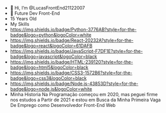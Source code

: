 - 👋 Hi, I’m @LucasFrontEnd21122007
- 👀 Future Dev Front-End
- 15 Years Old
- My Skills
- https://img.shields.io/badge/Python-3776AB?style=for-the-badge&logo=python&logoColor=white
- https://img.shields.io/badge/React-20232A?style=for-the-badge&logo=react&logoColor=61DAFB
- https://img.shields.io/badge/JavaScript-F7DF1E?style=for-the-badge&logo=javascript&logoColor=black
- https://img.shields.io/badge/HTML-239120?style=for-the-badge&logo=html5&logoColor=black
- https://img.shields.io/badge/CSS3-1572B6?style=for-the-badge&logo=css3&logoColor=black
- https://img.shields.io/badge/Node.js-43853D?style=for-the-badge&logo=node.js&logoColor=white
- Minha Historia Na Programação começou em 2020, mas peguei firme nos estudos a Partir de 2021 e estou em Busca da Minha Primeira Vaga De   Emprego como Desenvolvedor Front-End Web
